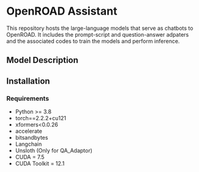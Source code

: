 # OpenROAD Assistant
This repository hosts the large-language models that serve as chatbots to OpenROAD. 
It includes the prompt-script and question-answer adpaters and the associated codes to train the models and perform inference. 



## Model Description

## Installation
### Requirements
- Python >= 3.8
- torch==2.2.2+cu121
- xformers<0.0.26
- accelerate
- bitsandbytes
- Langchain
- Unsloth (Only for QA_Adaptor)
- CUDA = 7.5
- CUDA Toolkit = 12.1
